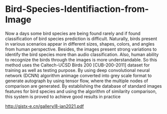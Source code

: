 # Bird-Species-Identifiaction-from-Image
Now a days some bird species are being found rarely and if found classification of bird
species prediction is difficult. Naturally, birds present in various scenarios appear in
different sizes, shapes, colors, and angles from human perspective. Besides, the images
present strong variations to identify the bird species more than audio classification. Also,
human ability to recognize the birds through the images is more understandable. So this
method uses the Caltech-UCSD Birds 200 [CUB-200-2011] dataset for training as well as
testing purpose. By using deep convolutional neural network (DCNN) algorithm animage
converted into grey scale format to generate autograph by using tensor flow, where the
multiple nodes of comparison are generated.
By establishing the database of standard images features for bird species and using the
algorithm of similarity comparison, this system is proved to achieve good results in practice


http://gjstx-e.cn/gallery/8-jan2021.pdf
